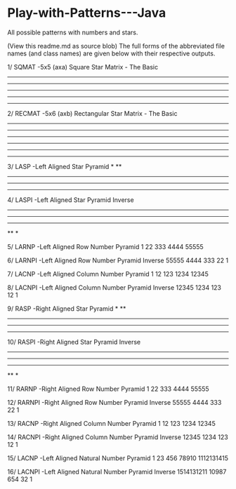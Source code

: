 # Play-with-Patterns---Java
All possible patterns with numbers and stars.

(View this readme.md as source blob)
The full forms of the abbreviated file names (and class names) are given below with their respective outputs.

1/ SQMAT -5x5 (axa) Square Star Matrix  - The Basic
*****
*****
*****
*****
*****

2/ RECMAT -5x6 (axb) Rectangular Star Matrix  - The Basic
*****
*****
*****
*****
*****
*****

3/ LASP -Left Aligned Star Pyramid
*
**
***
****
*****

4/ LASPI -Left Aligned Star Pyramid Inverse
*****
****
***
**
*

5/ LARNP -Left Aligned Row Number Pyramid
1
22
333
4444
55555

6/ LARNPI -Left Aligned Row Number Pyramid Inverse
55555
4444
333
22
1

7/ LACNP -Left Aligned Column Number Pyramid
1
12
123
1234
12345

8/ LACNPI -Left Aligned Column Number Pyramid Inverse
12345
1234
123
12
1

9/ RASP -Right Aligned Star Pyramid
    *
   **
  ***
 ****
*****

10/ RASPI -Right Aligned Star Pyramid Inverse
*****
 ****
  ***
   **
    *
    
11/ RARNP -Right Aligned Row Number Pyramid
    1
   22
  333
 4444
55555

12/ RARNPI -Right Aligned Row Number Pyramid Inverse
55555
 4444
  333
   22
    1

13/ RACNP -Right Aligned Column Number Pyramid
    1
   12
  123
 1234
12345

14/ RACNPI -Right Aligned Column Number Pyramid Inverse
12345
 1234
  123
   12
    1
    
15/ LACNP -Left Aligned Natural Number Pyramid
1
23
456
78910
1112131415

16/ LACNPI -Left Aligned Natural Number Pyramid Inverse
1514131211
10987
654
32
1
